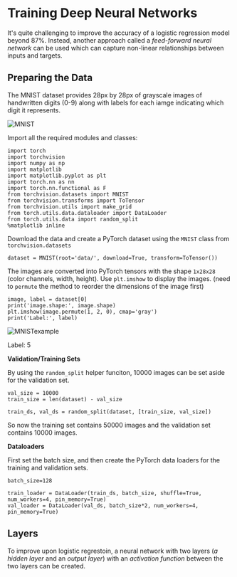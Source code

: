 # Training Deep Neural Networks

It's quite challenging to improve the accuracy of a logistic regression model beyond 87%. Instead, another approach called a *feed-forward neural network* can be used which can capture non-linear relationships between inputs and targets.

## Preparing the Data
The MNIST dataset provides 28px by 28px of grayscale images of handwritten digits (0-9) along with labels for each iamge indicating which digit it represents.

![MNIST](https://i.imgur.com/CAYnuo1.jpg)

Import all the required modules and classes:
```
import torch
import torchvision
import numpy as np
import matplotlib
import matplotlib.pyplot as plt
import torch.nn as nn
import torch.nn.functional as F
from torchvision.datasets import MNIST
from torchvision.transforms import ToTensor
from torchvision.utils import make_grid
from torch.utils.data.dataloader import DataLoader
from torch.utils.data import random_split
%matplotlib inline
```

Download the data and create a PyTorch dataset using the `MNIST` class from `torchvision.datasets`
```
dataset = MNIST(root='data/', download=True, transform=ToTensor())
```
The images are converted into PyTorch tensors with the shape `1x28x28` (color channels, width, height). Use `plt.imshow` to display the images. (need to `permute` the method to reorder the dimensions of the image first)
```
image, label = dataset[0]
print('image.shape:', image.shape)
plt.imshow(image.permute(1, 2, 0), cmap='gray')
print('Label:', label)
```
![MNISTexample](https://user-images.githubusercontent.com/52376448/63792062-bba44500-c937-11e9-9747-e048df95e1a6.png)

Label: 5

**Validation/Training Sets**

By using the `random_split` helper funciton, 10000 images can be set aside for the validation set.
```
val_size = 10000
train_size = len(dataset) - val_size

train_ds, val_ds = random_split(dataset, [train_size, val_size])
```
So now the training set contains 50000 images and the validation set contains 10000 images.

**Dataloaders**

First set the batch size, and then create the PyTorch data loaders for the training and validation sets.
```
batch_size=128

train_loader = DataLoader(train_ds, batch_size, shuffle=True, num_workers=4, pin_memory=True)
val_loader = DataLoader(val_ds, batch_size*2, num_workers=4, pin_memory=True)
```
## Layers

To improve upon logistic regrestoin, a neural network with two layers (*a hidden layer* and an *output layer*) with an *activation function*  between the two layers can be created.
